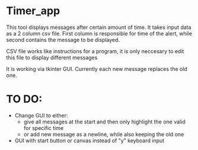 # Timer_app
This tool displays messages after certain amount of time. It takes input data as a 2 column csv file. First column is
responsible for time of the alert, while second contains the message to be displayed.

CSV file works like instructions for a program, it is only neccesary to edit this file to display different messages

It is working via tkinter GUI. Currently each new message replaces the old one.
# TO DO:
- Change GUI to either:
  - give all messages at the start and then only highlight the one valid for specific time
  - or add new message as a newline, while also keeping the old one
- GUI with start button or canvas instead of "y" keyboard input